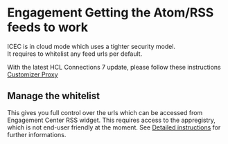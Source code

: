 # Engagement Getting the Atom/RSS feeds to work

ICEC is in cloud mode which uses a tighter security model.  
It requires to whitelist any feed urls per default.

With the latest HCL Connections 7 update, please follow these instructions [Customizer Proxy](/admin/hc7/highlights-rss-feed.md)

## Manage the whitelist

This gives you full control over the urls which can be accessed from Engagement Center RSS widget.
This requires access to the appregistry, which is not end-user friendly at the moment.
See [Detailed instructions](https://github.com/hclcnx/customizer/blob/master/docs/HCLConnectionsCustomizer.md#listing-17-simple-customizer-proxy-extension) for further informations.

